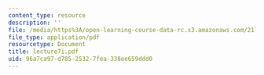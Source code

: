 ```yaml
---
content_type: resource
description: ''
file: /media/https%3A/open-learning-course-data-rc.s3.amazonaws.com/21l-701-literary-interpretation-interpreting-poetry-fall-2003/96a7ca97d78525327fea338ee659ddd0_lecture7i.pdf
file_type: application/pdf
resourcetype: Document
title: lecture7i.pdf
uid: 96a7ca97-d785-2532-7fea-338ee659ddd0
---
```

